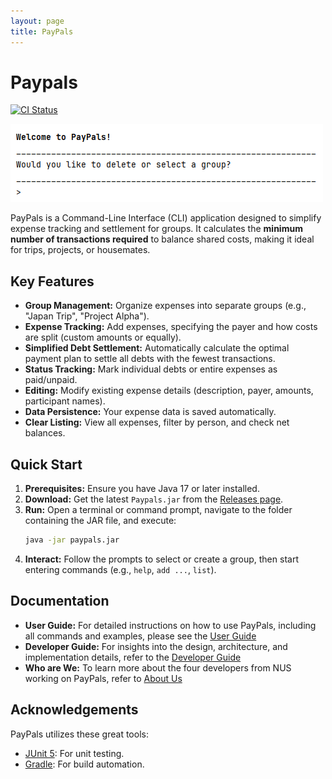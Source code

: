 ```yaml
---
layout: page
title: PayPals
---
```


# Paypals

[![CI Status](https://github.com/AY2425S2-CS2113-T13-2/tp/workflows/Java%20CI/badge.svg)](https://github.com/AY2425S2-CS2113-T13-2/tp/actions)

![img.png](diagrams/img.png)

PayPals is a Command-Line Interface (CLI) application designed to simplify expense tracking and settlement for groups. It calculates the **minimum number of transactions required** to balance shared costs, making it ideal for trips, projects, or housemates.

## Key Features

*   **Group Management:** Organize expenses into separate groups (e.g., "Japan Trip", "Project Alpha").
*   **Expense Tracking:** Add expenses, specifying the payer and how costs are split (custom amounts or equally).
*   **Simplified Debt Settlement:** Automatically calculate the optimal payment plan to settle all debts with the fewest transactions.
*   **Status Tracking:** Mark individual debts or entire expenses as paid/unpaid.
*   **Editing:** Modify existing expense details (description, payer, amounts, participant names).
*   **Data Persistence:** Your expense data is saved automatically.
*   **Clear Listing:** View all expenses, filter by person, and check net balances.

## Quick Start

1.  **Prerequisites:** Ensure you have Java 17 or later installed.
2.  **Download:** Get the latest `Paypals.jar` from the [Releases page](https://github.com/AY2425S2-CS2113-T13-2/tp/releases).
3.  **Run:** Open a terminal or command prompt, navigate to the folder containing the JAR file, and execute:
    ```bash
    java -jar paypals.jar
    ```
4.  **Interact:** Follow the prompts to select or create a group, then start entering commands (e.g., `help`, `add ...`, `list`).

## Documentation

*   **User Guide:** For detailed instructions on how to use PayPals, including all commands and examples, please see the [User Guide](UserGuide.md)
*   **Developer Guide:** For insights into the design, architecture, and implementation details, refer to the [Developer Guide](DeveloperGuide.md)
*   **Who are We:** To learn more about the four developers from NUS working on PayPals, refer to [About Us](AboutUs.md)

## Acknowledgements

PayPals utilizes these great tools:

*   [JUnit 5](https://junit.org/junit5/): For unit testing.
*   [Gradle](https://gradle.org): For build automation.
